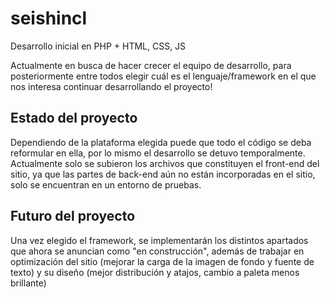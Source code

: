 # seishincl

Desarrollo inicial en PHP + HTML, CSS, JS

Actualmente en busca de hacer crecer el equipo de desarrollo, para posteriormente entre todos elegir cuál es el lenguaje/framework en el que nos interesa continuar desarrollando el proyecto!

## Estado del proyecto
Dependiendo de la plataforma elegida puede que todo el código se deba reformular en ella, por lo mismo el desarrollo se detuvo temporalmente. Actualmente solo se subieron los archivos que constituyen el front-end del sitio, ya que las partes de back-end aún no están incorporadas en el sitio, solo se encuentran en un entorno de pruebas.

## Futuro del proyecto
Una vez elegido el framework, se implementarán los distintos apartados que ahora se anuncian como "en construcción", además de trabajar en optimización del sitio (mejorar la carga de la imagen de fondo y fuente de texto) y su diseño (mejor distribución y atajos, cambio a paleta menos brillante)

